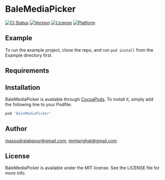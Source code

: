 # BaleMediaPicker

[![CI Status](https://img.shields.io/travis/masoudrajabpour@gmail.com/BaleMediaPicker.svg?style=flat)](https://travis-ci.org/masoudrajabpour@gmail.com/BaleMediaPicker)
[![Version](https://img.shields.io/cocoapods/v/BaleMediaPicker.svg?style=flat)](https://cocoapods.org/pods/BaleMediaPicker)
[![License](https://img.shields.io/cocoapods/l/BaleMediaPicker.svg?style=flat)](https://cocoapods.org/pods/BaleMediaPicker)
[![Platform](https://img.shields.io/cocoapods/p/BaleMediaPicker.svg?style=flat)](https://cocoapods.org/pods/BaleMediaPicker)

## Example

To run the example project, clone the repo, and run `pod install` from the Example directory first.

## Requirements

## Installation

BaleMediaPicker is available through [CocoaPods](https://cocoapods.org). To install
it, simply add the following line to your Podfile:

```ruby
pod 'BaleMediaPicker'
```

## Author

masoudrajabpour@gmail.com, mmtarighat@gmail.com

## License

BaleMediaPicker is available under the MIT license. See the LICENSE file for more info.
